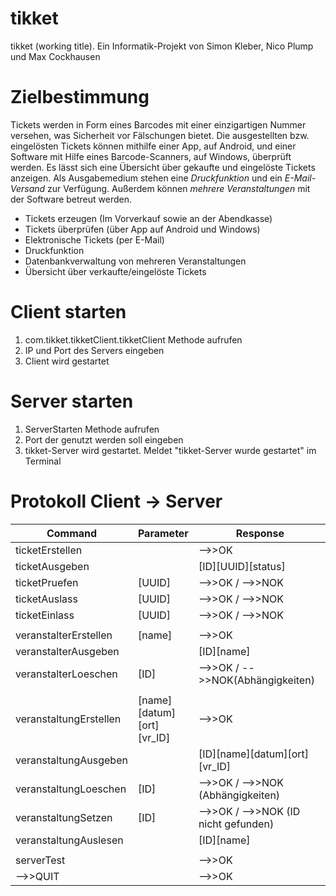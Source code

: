# tikket
tikket (working title). Ein Informatik-Projekt von Simon Kleber, Nico Plump und Max Cockhausen

# Zielbestimmung
Tickets werden in Form eines Barcodes mit einer einzigartigen Nummer versehen, was Sicherheit vor Fälschungen bietet. Die ausgestellten bzw. eingelösten Tickets können mithilfe einer App, auf Android, und einer Software mit Hilfe eines Barcode-Scanners, auf Windows, überprüft werden. Es lässt sich eine Übersicht über gekaufte und eingelöste Tickets anzeigen.
Als Ausgabemedium stehen eine *Druckfunktion* und ein *E-Mail-Versand* zur Verfügung. Außerdem können *mehrere Veranstaltungen* mit der Software betreut werden.

* Tickets erzeugen (Im Vorverkauf sowie an der Abendkasse)
* Tickets überprüfen (über App auf Android und Windows)
* Elektronische Tickets (per E-Mail)
* Druckfunktion
* Datenbankverwaltung von mehreren Veranstaltungen
* Übersicht über verkaufte/eingelöste Tickets

# Client starten
1. com.tikket.tikketClient.tikketClient Methode aufrufen
2. IP und Port des Servers eingeben
3. Client wird gestartet

# Server starten
1. ServerStarten Methode aufrufen
2. Port der genutzt werden soll eingeben
3. tikket-Server wird gestartet. Meldet "tikket-Server wurde gestartet" im Terminal

# Protokoll Client -> Server
Command | Parameter | Response
--------|-----------|---------
ticketErstellen||-->>OK
ticketAusgeben||[ID][UUID][status]
ticketPruefen|[UUID]|-->>OK / -->>NOK
ticketAuslass|[UUID]|-->>OK / -->>NOK
ticketEinlass|[UUID]|-->>OK / -->>NOK
||
veranstalterErstellen|[name]|-->>OK
veranstalterAusgeben||[ID][name]
veranstalterLoeschen|[ID]|-->>OK / -->>NOK(Abhängigkeiten)
||
veranstaltungErstellen|[name][datum][ort][vr_ID]|-->>OK
veranstaltungAusgeben||[ID][name][datum][ort][vr_ID]
veranstaltungLoeschen|[ID]|-->>OK / -->>NOK (Abhängigkeiten)
veranstaltungSetzen|[ID]|-->>OK / -->>NOK (ID nicht gefunden)
veranstaltungAuslesen||[ID][name]
||
serverTest| |-->>OK
-->>QUIT | | -->>OK
